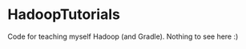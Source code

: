 HadoopTutorials
===============
Code for teaching myself Hadoop (and Gradle).
Nothing to see here :)